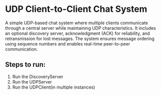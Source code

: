 # UDP Client-to-Client Chat System  

A simple UDP-based chat system where multiple clients communicate through a central server while maintaining UDP characteristics. It includes an optional discovery server, acknowledgment (ACK) for reliability, and retransmission for lost messages. The system ensures message ordering using sequence numbers and enables real-time peer-to-peer communication.  


## Steps to run:
1. Run the DiscoveryServer
2. Run the UDPServer
3. Run the UDPClient(in multiple instances)
